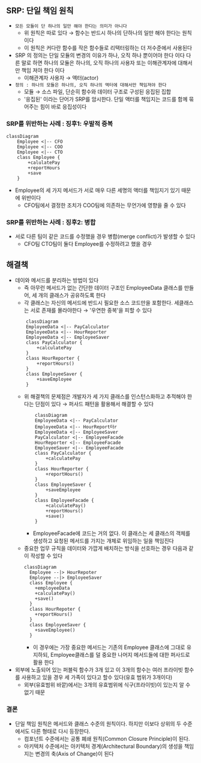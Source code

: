 ## SRP: 단일 책임 원칙

- `모든 모듈이 단 하나의 일만 해야 한다는 의미가 아니다`
    - 위 원칙은 따로 있다 &rarr; 함수는 반드시 하나의 단하나의 일만 해야 한다는 원칙이다
    - 이 원칙은 커다란 함수를 작은 함수들로 리택터링하는 더 저수준에서 사용된다
- SRP 의 정의는 단일 모듈의 변경의 이유가 하나, 오직 하나 뿐이어야 한다 이다 다른 말로 하면 하나의 모듈은 하나의, 오직 하나의 사용자 또는 이해관계자에 대해서만 책임 져야 한다 이다
    - 이해관계자 사용자 &rarr; 액터(actor)
- `정의 : 하나의 모듈은 하나의, 오직 하나의 액터에 대해서만 책임져야 한다`
    - 모듈 &rarr; 소스 파일, 단순히 함수와 데이터 구조로 구성된 응집된 집합
    - '응집된' 이라는 단어가 SRP를 암시한다. 단일 액터를 책임지는 코드를 함께 묶어주는 힘이 바로 응집성이다

### SRP를 위반하는 사례 : 징후1: 우발적 중복

```mermaid
classDiagram
    Employee <|-- CFO
    Employee <|-- COO
    Employee <|-- CTO
    class Employee {
        +calulatePay
        +reportHours
        +save
    }
```

- Employee의 세 가지 메서드가 서로 매우 다른 세명의 액터를 책임지기 있기 때문에 위반이다
    - CFO팀에서 결정한 조치가 COO팀에 의존하는 무언가에 영향을 줄 수 있다

### SRP를 위반하는 사례 : 징후2: 병합

- 서로 다른 팀이 같은 코드를 수정했을 경우 병합(merge conflict)가 발생할 수 있다
    - CFO팀 CTO팀이 둘다 Employee를 수정하려고 했을 경우

## 해결책

- 데이와 메서드를 분리하는 방법이 있다
    - 즉 아무런 메서드가 없는 간단한 데이터 구조인 EmployeeData 클래스를 만들어, 세 개의 클래스가 공유하도록 한다
    - 각 클래스는 자신의 메서드에 반드시 필요한 소스 코드만을 포함한다. 세클래스는 서로 존재를 몰라야한다 &rarr; '우연한 중복'을 피할 수 있다
  ```mermaid
      classDiagram
      EmployeeData <|-- PayCalculator
      EmployeeData <|-- HourReporter
      EmployeeData <|-- EmployeeSaver
      class PayCalculator {
          +calculatePay
      }
      class HourReporter {
          +reportHours()
      }
      class EmployeeSaver {
          +saveEmployee
      } 
  ```
    - 위 해결책의 문제점은 개발자가 세 가지 클래스를 인스턴스화하고 추적해야 한다는 단점이 있다 &rarr; 퍼사드 패턴을 활용해서 해결할 수 있다
      ```mermaid
          classDiagram
          EmployeeData <|-- PayCalculator
          EmployeeData <|-- HourReport터r
          EmployeeData <|-- EmployeeSaver
          PayCalculator <|-- EmployeeFacade
          HourReporter <|-- EmployeeFacade
          EmployeeSaver <|-- EmployeeFacade
          class PayCalculator {
              +calculatePay
          }
          class HourReporter {
              +reportHours()
          }
          class EmployeeSaver {
              +saveEmployee
          }
          class EmployeeFacade {
              +calculatePay()
              +reportHours()
              +save()
          }
      ```
        - EmployeeFacade에 코드는 거의 없다. 이 클래스는 세 클래스의 객체를 생성하고 요청된 메서드를 가지는 개체로 위임하는 일을 책임진다
    - 중요한 업무 규칙을 데이터와 가깝게 배치하는 방식을 선호하는 경우 다음과 같이 작성할 수 있다
      ```mermaid
      classDiagram
        Employee --|> HourRepoter
        Employee --|> EmployeeSaver
        class Employee {
          +employeeData
          +calculatePay()
          +save()
        }
        class HourRepoter {
          +reportHours()
        }
        class EmployeeSaver {
          +saveEmployee()
        }
      
      ```
        - 이 경우에는 가장 중요한 메서드는 기존의 Employee 클래스에 그대로 유지하되, Employee클래스를 덜 중요한 나머지 메서드들에 대한 퍼사드로 활용 한다
- 외부에 노출되어 있는 퍼블릭 함수가 3개 있고 이 3개의 함수는 여러 프라이빗 함수를 사용하고 있을 경우 세 가족이 있다고 할수 있다(유효 범위가 3개이다)
    - 외부(유효범위 바깥)에서는 3개의 유효범위에 식구(프라이빗)이 있는지 알 수 없기 때문

### 결론

- 단일 책임 원칙은 메서드와 클래스 수준의 원칙이다. 하지만 이보다 상위의 두 수준에서도 다른 형태로 다시 등장한다.
    - 컴포넌트 수준에서는 공통 폐쇄 원칙(Common Closure Principle)이 된다.
    - 아키텍처 수준에서는 아키텍처 경계(Architectural Boundary)의 생성을 책임지는 변경의 축(Axis of Change)이 된다